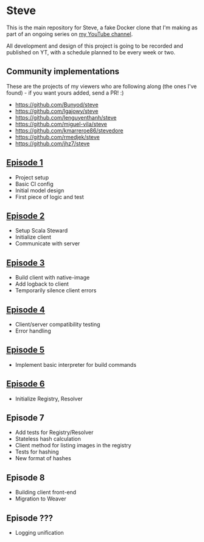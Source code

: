 # Steve

This is the main repository for Steve, a fake Docker clone that I'm making as part of an ongoing series on [my YouTube channel](https://www.youtube.com/channel/UCBSRCuGz9laxVv0rAnn2O9Q).

All development and design of this project is going to be recorded and published on YT,
with a schedule planned to be every week or two.

## Community implementations

These are the projects of my viewers who are following along (the ones I've found) - if you want yours added, send a PR! :)

- https://github.com/Bunyod/steve
- https://github.com/lgajowy/steve
- https://github.com/lenguyenthanh/steve
- https://github.com/miguel-vila/steve
- https://github.com/kmarreroe86/stevedore
- https://github.com/rmedjek/steve
- https://github.com/jhz7/steve

## [Episode 1](https://www.youtube.com/watch?v=EIE-6gx_qi0)

- Project setup
- Basic CI config
- Initial model design
- First piece of logic and test

## [Episode 2](https://www.youtube.com/watch?v=f4N8Xu2BVkA)

- Setup Scala Steward
- Initialize client
- Communicate with server

## [Episode 3](https://www.youtube.com/watch?v=e2Q3zU1lRkY)

- Build client with native-image
- Add logback to client
- Temporarily silence client errors

## [Episode 4](https://www.youtube.com/watch?v=mVU6rNmJNG0)

- Client/server compatibility testing
- Error handling

## [Episode 5](https://youtu.be/jBU7ZIrtPgU)

- Implement basic interpreter for build commands

## [Episode 6](https://www.youtube.com/watch?v=4AsH2k1MRjs)

- Initialize Registry, Resolver

## Episode 7

- Add tests for Registry/Resolver
- Stateless hash calculation
- Client method for listing images in the registry
- Tests for hashing
- New format of hashes

## Episode 8

- Building client front-end
- Migration to Weaver

## Episode ???

- Logging unification
